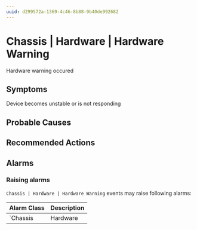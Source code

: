 ```yaml
---
uuid: d299572a-1369-4c46-8b88-9b40de992682
---
```

# Chassis | Hardware | Hardware Warning

Hardware warning occured

## Symptoms

Device becomes unstable or is not responding

## Probable Causes

## Recommended Actions

## Alarms

### Raising alarms

`Chassis | Hardware | Hardware Warning` events may raise following alarms:

Alarm Class | Description
--- | ---
`Chassis | Hardware | Hardware Warning` | dispose

